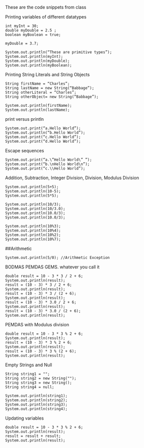 These are the code snippets from class

Printing variables of different datatypes
```
int myInt = 30;
double myDouble = 2.5 ;
boolean myBoolean = true;

myDouble = 3.7;

System.out.println(“These are primitive types”);
System.out.println(myInt);
System.out.println(myDouble);
System.out.println(myBoolean);
```
Printing String Literals and String Objects
```
String firstName = “Charles”;
String lastName = new String(“Babbage”);
String otherLiteral = “Charles”;
String otherObject= new String(“Babbage”);

System.out.println(firstName);
System.out.println(lastName);
```
print versus println
```
System.out.print(“a.Hello World”);
System.out.println(“b.Hello World”);
System.out.print(“c.Hello World”);
System.out.print(“d.Hello World”);
```
Escape sequences
```
System.out.print(“a.\”Hello World\” ”);
System.out.print(“b.\nHello World\n”);
System.out.print(“c.\\Hello World”);
```
Addition, Subtraction, Integer Division, Division, Modulus Division
```
System.out.println(5+5);
System.out.println(10-5);
System.out.println(5*5);

System.out.println(10/3);
System.out.println(10/3.0);
System.out.println(10.0/3);
System.out.println(10.0/3);

System.out.println(10%3);
System.out.println(10%4);
System.out.println(10%2);
System.out.println(10%7);
```
##Arithmetic
```
System.out.println(5/0); //Arithmetic Exception
```
BODMAS PEMDAS GEMS. whatever you call it
```
double result = 10 - 3 * 3 / 2 + 6; 
System.out.println(result);
result = (10 - 3) * 3 / 2 + 6; 
System.out.println(result);
result = (10 - 3) * 3 / (2 + 6); 
System.out.println(result);
result = (10 - 3) * 3.0 / 2 + 6; 
System.out.println(result);
result = (10 - 3) * 3.0 / (2 + 6); 
System.out.println(result);
```
PEMDAS with Modulus division
```
double result = 10 - 3 * 3 % 2 + 6; 
System.out.println(result);
result = (10 - 3) * 3 % 2 + 6; 
System.out.println(result);
result = (10 - 3) * 3 % (2 + 6); 
System.out.println(result);
```
Empty Strings and Null
```
String string1 = "";
String string2 = new String("");
String string3 = new String();
String string4 = null;

System.out.println(string1);
System.out.println(string2);
System.out.println(string3);
System.out.println(string4);
```

Updating variables
```
double result = 10 - 3 * 3 % 2 + 6; 
System.out.println(result);
result = result + result;
System.out.println(result);
```